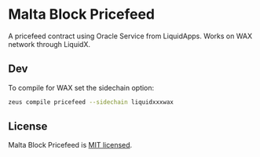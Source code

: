 # Malta Block Pricefeed

A pricefeed contract using Oracle Service from LiquidApps.
Works on WAX network through LiquidX.

## Dev

To compile for WAX set the sidechain option:

```bash
zeus compile pricefeed --sidechain liquidxxxwax
```

## License

Malta Block Pricefeed is [MIT licensed](./LICENSE).

